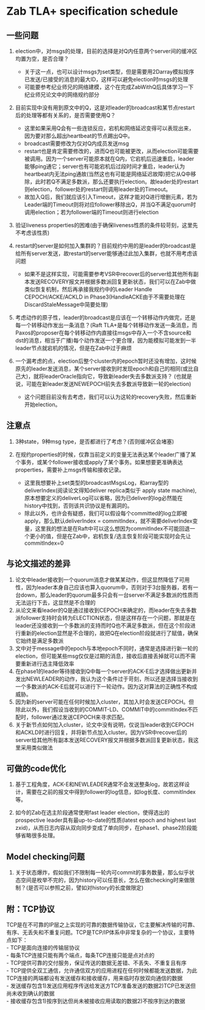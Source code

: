 # Zab TLA+ specification schedule

## 一些问题  
1.	election中，对msgs的处理，目前的选择是对Q内任意两个server间的缓冲区均置为空，是否合理？  
	- 关于这一点，也可以设计msgs为set类型，但是需要用2Darray模拟按序已发送/已接受的消息的最大ID，这样可以避免election时msgs的处理  
	- 可能要参考纪业师兄的网络建模，这个在完成ZabWithQ后具体学习一下纪业师兄论文中的网络规约部分

2.	目前实现中没有用到原文中的Q，这是对leader的broadcast和某节点restart后的处理等都有关系的，是否需要使用Q？  
	- 这里如果采用Q会有一些连锁反应，宕机和网络延迟变得可以表现出来，因为要对那么超出heartbeat的节点踢出Q中。
	- broadcast需要修改为仅对Q内成员发送msg
	- restart也是肯定需要修改的，进而Q也可能被更改，从而election可能需要被调用。因为一个server可能原本就在Q内，它宕机后迅速重启，leader能够ping通它；server也有可能宕机后过段时间才重启，leader认为heartbeat内无法ping通故(当然这也有可能是网络延迟故障)把它从Q中移除，此时若Q不满足多数派，那么还要执行election。故leader处的restart则election，follower处的restart则调用leader处的Timeout。
	- 故加入Q后，我们就应该引入Timeout，这样才能对Q进行增删元素，若为Leader端的Timeout则将对应follower移除出Q，并当Q不满足quorum时调用election；若为follower端的Timeout则进行election


3.	验证liveness properties的困难(由于确保liveness性质的条件较苛刻，这里先不考虑该性质)
  
4.	restart的server是如何加入集群的？目前规约中用的是leader的broadcast是给所有server发送，故restart的server能够通过此加入集群，也就不用考虑该问题  
	- 如果不是这样实现，可能需要参考VSR中recover后的server给其他所有副本发送RECOVERY报文并根据多数派回复更新状态，我们可以在Zab中做类似恢复机制，然后再承接我规约中的Leader Handle CEPOCH/ACKE/ACKLD in Phase3(HandleACKE由于不需要处理在DiscardStaleMessage中简要处理) 
 
5.	考虑动作的原子性，leader的broadcast是应该在一个转移动作内做完，还是每一个转移动作发出一条消息？(Raft TLA+是每个转移动作发送一条消息，而Paxos的proposer在每个转移动作内直接往msgs中存入一个不含source和dst的消息，相当于广播)每个动作发送一个更合理，因为能模拟可能发到一半leader节点就宕机的情况，但是在Zab中过于麻烦


6.	一个漏考虑的点，election后整个cluster内的epoch暂时还没有增加，这时候原先的leader发送消息，某个server接收到时发现epoch和自己的相同(或比自己大)，就将leaderOracle指向它，导致新leader失去多数派支持？	(也就是说，可能在新leader发送NEWEPOCH前失去多数派导致新一轮的election)
	- 这个问题目前没有去考虑，我们可以认为这轮的recovery失败，然后重新开始election。

## 注意点
1.	3种state，9种msg type，是否都进行了考虑？(否则缓冲区会堵塞)

2.	在规约properties的时候，仅靠当前定义的变量无法表达某个leader广播了某个事务，或某个follower接收或apply了某个事务。如果想要更准确表达properties，需要补上msgs传输和接收记录。
	- 这里我想要补上set类型的broadcastMsgsLog，和array型的deliverIndex(阅读论文得知deliver replica类似于 apply state machine),原本想要定义的deliverLog可以省略，因为已deliver的log必然能在history中找到，否则该共识协议是有漏洞的。
	- 除此以外，也许会有疑惑，我们可以假设每个committed的log立即被apply，那么默认deliverIndex = commitIndex，就不需要deliverIndex变量，这里我的想法是在Raft中可以这么想因为commitIndex不可能回退一个更小的值，但是在Zab中，宕机恢复/选主恢复阶段可能实现时会先让commitIndex=0

## 与论文描述的差异
1.	论文中leader接收到一个quorum消息才做某某动作，但这显然降低了可用性，因为leader本身自己应该也算入quorum中，否则对于3台服务器，若有一台down，那么leader的quorum最多只会有一台server不满足多数派的性质而无法运行下去，这显然是不合理的  
2.	从论文来看leader的Q是通过接收到CEPOCH来确定的，而leader在失去多数派follower支持时会转为ELECTION状态，但是这样存在一个问题，那就是在leader还没接收到一个多数派的支持而时Q也不满足多数派，但在这个阶段进行重新的election显然是不合理的，故把Q在election阶段就进行了赋值，确保它始终是满足多数派	
3.	文中对于message中的epoch与本地epoch不同时，通常是选择进行新一轮的election，但可能某些msg仅仅是过期的消息，接收后直接丢掉就可以而不需要重新进行选主降低效率
4.	在phase1的leader等待接收到Q中每一个server的ACK-E后才选择做出更新并发出NEWLEADER的动作，我认为这个条件过于苛刻，所以还是选择当接收到一个多数派的ACK-E后就可以进行下一轮动作。因为这对算法的正确性不构成威胁。
5.	因为新的server可能在任何时候加入cluster，其加入时会发送CEPOCH。但除此以外，我们假设当收到的COMMIT-LD、COMMIT中的commitIndex不匹配时，follower通过发送CEPOCH来寻求匹配。
6.	关于新节点如何加入cluster，论文中没有说明，仅说当leader收到CEPOCH和ACKLD时进行回复，并将新节点加入cluster。因为VSR中recover后的server给其他所有副本发送RECOVERY报文并根据多数派回复更新状态，我这里采用类似做法

## 可做的code优化
1.	基于工程角度，ACK-E和NEWLEADER通常不会发送整条log，故若这样设计，需要在之前的报文中得到follower的log信息，如log长度、commitIndex等。

2.	如今的Zab在选主阶段通常使用fast leader election，使得选出的prospective leader具有最up-to-date的性质(latest epoch and highest last zxid)，从而日志内容从双向同步变成了单向同步，在phase1、phase2阶段能够省略很多处理。

## Model checking问题
1.	关于状态爆炸，假如我们不限制每一轮内可commit的事务数量，那么似乎状态空间是枚举不完的，因为history可以任意长，怎么在做checking时来做限制？(是否可以参照之前，譬如对history的长度做限定)


## 附：TCP协议
TCP是在不可靠的IP层之上实现的可靠的数据传输协议，它主要解决传输的可靠、有序、无丢失和不重复问题。TCP是TCP/IP体系中非常复杂的一个协议，主要特点如下：  
	- TCP是面向连接的传输层协议  
	- 每条TCP连接只能有两个端点，每条TCP连接只能是点对点的  
	- TCP提供可靠的交付服务，保证传送的数据无差错、不丢失、不重复且有序  
	- TCP提供全双工通信，允许通信双方的应用进程在任何时候都能发送数据，为此TCP连接的两端都设有发送缓存和接收缓存，用来临时存放双向通信的数据  
	- 发送缓存包含1)发送应用程序传送给发送方TCP准备发送的数据2)TCP已发送但尚未收到确认的数据  
	- 接收缓存包含1)按序到达但尚未被接收应用读取的数据2)不按序到达的数据
